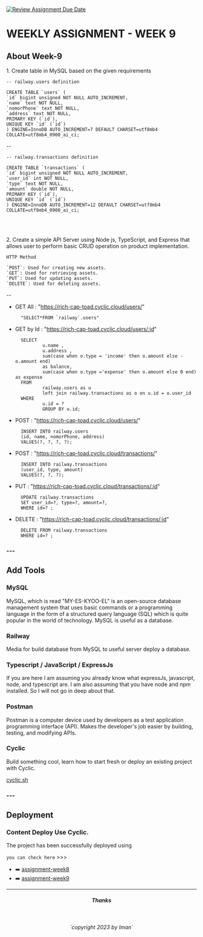 [![Review Assignment Due Date](https://classroom.github.com/assets/deadline-readme-button-24ddc0f5d75046c5622901739e7c5dd533143b0c8e959d652212380cedb1ea36.svg)](https://classroom.github.com/a/jmQFTmFT)


<h1>WEEKLY ASSIGNMENT - WEEK 9</h1>


<div>
<h2>About Week-9</h2>

<p>1. Create table in MySQL based on the given requirements
</p>


    -- railway.users definition

    CREATE TABLE `users` (
    `id` bigint unsigned NOT NULL AUTO_INCREMENT,
    `name` text NOT NULL,
    `nomorPhone` text NOT NULL,
    `address` text NOT NULL,
    PRIMARY KEY (`id`),
    UNIQUE KEY `id` (`id`)
    ) ENGINE=InnoDB AUTO_INCREMENT=7 DEFAULT CHARSET=utf8mb4 COLLATE=utf8mb4_0900_ai_ci;

--

    -- railway.transactions definition

    CREATE TABLE `transactions` (
    `id` bigint unsigned NOT NULL AUTO_INCREMENT,
    `user_id` int NOT NULL,
    `type` text NOT NULL,
    `amount` double NOT NULL,
    PRIMARY KEY (`id`),
    UNIQUE KEY `id` (`id`)
    ) ENGINE=InnoDB AUTO_INCREMENT=12 DEFAULT CHARSET=utf8mb4 COLLATE=utf8mb4_0900_ai_ci;

</br></br>

<p>2. Create a simple API Server using Node js, TypeScript, and Express that allows user to perform basic CRUD operation on product implementation.
</p>

 
    HTTP Method
    
    `POST`: Used for creating new assets.
    `GET`: Used for retrieving assets.
    `PUT`: Used for updating assets.
    `DELETE`: Used for deleting assets.
--    

- GET All : "https://rich-cap-toad.cyclic.cloud/users/"

        "SELECT*FROM `railway`.users"


- GET by Id : "https://rich-cap-toad.cyclic.cloud/users/:id"

        SELECT 
                u.name , 
                u.address ,
                sum(case when o.type = 'income' then o.amount else -o.amount end) 
                as balance,
                sum(case when o.type ='expense' then o.amount else 0 end) as expense
        FROM 
                railway.users as u 
                left join railway.transactions as o on u.id = o.user_id 
        WHERE
                u.id = ?
                GROUP BY u.id;


- POST : "https://rich-cap-toad.cyclic.cloud/users/"

        INSERT INTO railway.users
        (id, name, nomorPhone, address)
        VALUES(?, ?, ?, ?);


- POST : "https://rich-cap-toad.cyclic.cloud/transactions/"

        INSERT INTO railway.transactions
        (user_id, type, amount)
        VALUES(?, ?, ?);


- PUT : "https://rich-cap-toad.cyclic.cloud/transactions/:id"

        UPDATE railway.transactions
        SET user_id=?, type=?, amount=?, 
        WHERE id=? ;

- DELETE : "https://rich-cap-toad.cyclic.cloud/transactions/:id"

        DELETE FROM railway.transactions
        WHERE id=? ;    



</div>

### ---

<div>
<h2>Add Tools</h2>

<h3>MySQL</h3>
<p>MySQL, which is read "MY-ES-KYOO-EL" is an open-source database management system that uses basic commands or a programming language in the form of a structured query language (SQL) which is quite popular in the world of technology. MySQL is useful as a database.</p>

<h3>Railway</h3>
<p>Media for build database from MySQL to useful server deploy a database.</p>

<h3>Typescript / JavaScript / ExpressJs</h3>
<p>If you are here I am assuming you already know what expressJs, javascript, node, and typescript are. I am also assuming that you have node and npm installed. So I will not go in deep about that.</p>


<h3>Postman</h3>
<p>Postman is a computer device used by developers as a test application programming interface (API). Makes the developer's job easier by building, testing, and modifying APIs.
</p>

<h3>Cyclic</h3>
<p> Build something cool, learn how to start fresh or deploy an existing project with Cyclic.
</p>

</div>

[cyclic.sh](https://cyclic.sh/)



### ---
</div>
<h2>Deployment</H2>

<h3> Content Deploy Use Cyclic.</h3>
<p>The project has been successfully deployed using 
</p>


`you can check here` >>>

- :arrow_right: [assignment-week8](https://smoggy-pike-headscarf.cyclic.cloud/spices/)
- :arrow_right: [assignment-week9](https://weak-pink-dhole-hat.cyclic.cloud/)


</div>







---
<div style = "text-align : center">

<h5 >Thanks</h5></br>

<p><i>`copyright 2023 by Iman`</i></p>

</div>
